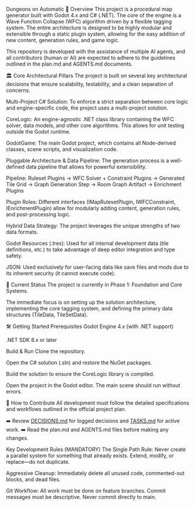 Dungeons on Automatic
📖 Overview
This project is a procedural map generator built with Godot 4.x and C# (.NET). The core of the engine is a Wave Function Collapse (WFC) algorithm driven by a flexible tagging system. The entire architecture is designed to be highly modular and extensible through a static plugin system, allowing for the easy addition of new content, generation rules, and game logic.

This repository is developed with the assistance of multiple AI agents, and all contributors (human or AI) are expected to adhere to the guidelines outlined in the plan.md and AGENTS.md documents.

🏛️ Core Architectural Pillars
The project is built on several key architectural decisions that ensure scalability, testability, and a clean separation of concerns.

Multi-Project C# Solution: To enforce a strict separation between core logic and engine-specific code, the project uses a multi-project solution.

CoreLogic: An engine-agnostic .NET class library containing the WFC solver, data models, and other core algorithms. This allows for unit testing outside the Godot runtime.

GodotGame: The main Godot project, which contains all Node-derived classes, scene scripts, and visualization code.

Pluggable Architecture & Data Pipeline: The generation process is a well-defined data pipeline that allows for powerful extensibility.

Pipeline: Ruleset Plugins → WFC Solver + Constraint Plugins → Generated Tile Grid → Graph Generation Step → Room Graph Artifact → Enrichment Plugins

Plugin Roles: Different interfaces (IMapRulesetPlugin, IWFCConstraint, IEnrichmentPlugin) allow for modularly adding content, generation rules, and post-processing logic.

Hybrid Data Strategy: The project leverages the unique strengths of two data formats.

Godot Resources (.tres): Used for all internal development data (tile definitions, etc.) to take advantage of deep editor integration and type safety.

JSON: Used exclusively for user-facing data like save files and mods due to its inherent security (it cannot execute code).

🚀 Current Status
The project is currently in Phase 1: Foundation and Core Systems.

The immediate focus is on setting up the solution architecture, implementing the core tagging system, and defining the primary data structures (TileData, TileSetData).

🛠️ Getting Started
Prerequisites
Godot Engine 4.x (with .NET support)

.NET SDK 8.x or later

Build & Run
Clone the repository.

Open the C# solution (.sln) and restore the NuGet packages.

Build the solution to ensure the CoreLogic library is compiled.

Open the project in the Godot editor. The main scene should run without errors.

🤝 How to Contribute
All development must follow the detailed specifications and workflows outlined in the official project plan.

➡️ Review [DECISIONS.md](DECISIONS.md) for logged decisions and [TASKS.md](TASKS.md) for active work.
➡️ Read the plan.md and AGENTS.md files before making any changes.

Key Development Rules (MANDATORY)
The Single Path Rule: Never create a parallel system for something that already exists. Extend, modify, or replace—do not duplicate.

Aggressive Cleanup: Immediately delete all unused code, commented-out blocks, and dead files.

Git Workflow: All work must be done on feature branches. Commit messages must be descriptive. Never commit directly to main.
